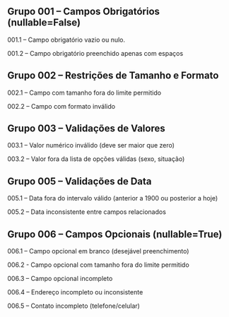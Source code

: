 ## Grupo 001 – Campos Obrigatórios (nullable=False)

001.1 – Campo obrigatório vazio ou nulo. 

001.2 – Campo obrigatório preenchido apenas com espaços

## Grupo 002 – Restrições de Tamanho e Formato

002.1 – Campo com tamanho fora do limite permitido

002.2 – Campo com formato inválido


## Grupo 003 – Validações de Valores

003.1 – Valor numérico inválido (deve ser maior que zero)

003.2 – Valor fora da lista de opções válidas (sexo, situação)

## Grupo 005 – Validações de Data

005.1 – Data fora do intervalo válido (anterior a 1900 ou posterior a hoje)

005.2 – Data inconsistente entre campos relacionados

## Grupo 006 – Campos Opcionais (nullable=True)

006.1 – Campo opcional em branco (desejável preenchimento)

006.2 - Campo opcional com tamanho fora do limite permitido

006.3 – Campo opcional incompleto

006.4 – Endereço incompleto ou inconsistente

006.5 – Contato incompleto (telefone/celular)
